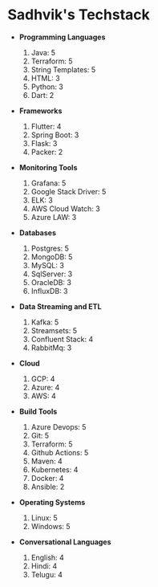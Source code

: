 # Sadhvik's Techstack

- **Programming Languages**
  1. Java: 5
  2. Terraform: 5
  3. String Templates: 5
  4. HTML: 3
  5. Python: 3
  6. Dart: 2

- **Frameworks**
  1. Flutter: 4
  2. Spring Boot: 3
  3. Flask: 3
  4. Packer: 2

- **Monitoring Tools**
  1. Grafana: 5
  2. Google Stack Driver: 5
  3. ELK: 3
  4. AWS Cloud Watch: 3
  5. Azure LAW: 3

- **Databases**
  1. Postgres: 5
  2. MongoDB: 5
  3. MySQL: 3
  4. SqlServer: 3
  5. OracleDB: 3
  6. InfluxDB: 3

- **Data Streaming and ETL**
  1. Kafka: 5
  2. Streamsets: 5
  3. Confluent Stack: 4
  4. RabbitMq: 3

- **Cloud**
  1. GCP: 4
  2. Azure: 4
  3. AWS: 4

- **Build Tools**
  1. Azure Devops: 5
  2. Git: 5
  3. Terraform: 5
  4. Github Actions: 5
  5. Maven: 4
  6. Kubernetes: 4
  7. Docker: 4
  8. Ansible: 2

- **Operating Systems**
  1. Linux: 5
  2. Windows: 5

- **Conversational Languages**
  1. English: 4
  2. Hindi: 4
  3. Telugu: 4

